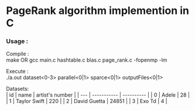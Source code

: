 # PageRank algorithm implemention in C

### Usage :  
Compile :  
make 
OR
gcc main.c hashtable.c blas.c page_rank.c -fopenmp -lm

Execute :  
./a.out dataset<0-3> parallel<0|1> sparce<0|1> outputFiles<0|1>

Datasets:  
| id |  name | artist's number |
| --- | ----------- | ---------- |
| 0 | Adele | 28 |
| 1 | Taylor Swift | 220 |
| 2 | David Guetta | 24851 |
| 3 | Exo Td | 4 |
